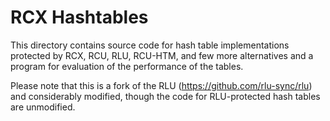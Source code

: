 RCX Hashtables
==============

This directory contains source code for hash table implementations protected by
RCX, RCU, RLU, RCU-HTM, and few more alternatives and a program for evaluation
of the performance of the tables.

Please note that this is a fork of the RLU (https://github.com/rlu-sync/rlu)
and considerably modified, though the code for RLU-protected hash tables are
unmodified.
